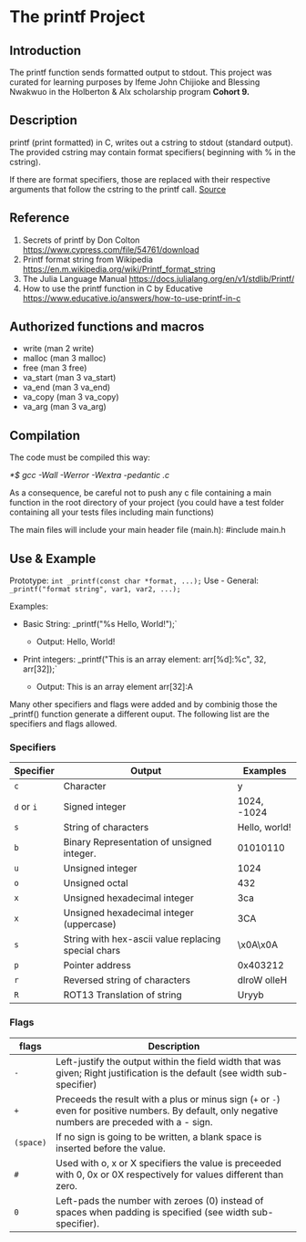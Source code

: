 # The printf Project
## Introduction 
The printf function sends formatted output to stdout. This project was curated for learning purposes by Ifeme John Chijioke and Blessing Nwakwuo in the Holberton & Alx scholarship program <strong>Cohort 9.</strong>
<br>
## Description 
printf (print formatted) in C, writes out a cstring to stdout (standard output). The provided cstring may contain format specifiers( beginning with % in the cstring).

If there are format specifiers, those are replaced with their respective arguments that follow the cstring to the printf call. [Source](https://www.educative.io/answers/how-to-use-printf-in-c)

## Reference
1. Secrets of printf by Don Colton https://www.cypress.com/file/54761/download
2. Printf format string from Wikipedia https://en.m.wikipedia.org/wiki/Printf_format_string
3. The Julia Language Manual https://docs.julialang.org/en/v1/stdlib/Printf/
4. How to use the printf function in C by Educative https://www.educative.io/answers/how-to-use-printf-in-c

## Authorized functions and macros
* write (man 2 write) 
* malloc (man 3 malloc) 
* free (man 3 free) 
* va_start (man 3 va_start) 
* va_end (man 3 va_end) 
* va_copy (man 3 va_copy) 
* va_arg (man 3 va_arg)

## Compilation
The code must be compiled this way:

<em>*$ gcc -Wall -Werror -Wextra -pedantic .c</em>

As a consequence, be careful not to push any c file containing a main function in the root directory of your project (you could have a test folder containing all your tests files including main functions)

The main files will include your main header file (main.h): #include main.h

## Use & Example

Prototype: `int _printf(const char *format, ...);`
Use - General: `_printf("format string", var1, var2, ...);`

Examples:

* Basic String: _printf("%s Hello, World!");`

    - Output: Hello, World!
* Print integers: _printf("This is an array element: arr[%d]:%c", 32, arr[32]);`

    - Output: This is an array element arr[32]:A

Many other specifiers and flags were added and by combinig those the _printf() function generate a different ouput. The following list are the specifiers and flags allowed.

### Specifiers
| Specifier|        Output                                         | Examples     |
|----------|-------------------------------------------------------|--------------|
|`c`       |Character                                              |y             |
|`d` or `i`|Signed integer                                         |1024, -1024   |
|`s`       |String of characters                                   |Hello, world! |
|`b`       |Binary Representation of unsigned integer.             |01010110      |
|`u`       |Unsigned integer                                       |1024          | 
|`o`       |Unsigned octal                                         |432           |
|`x`       |Unsigned hexadecimal integer                           |3ca           |
|`x`       |Unsigned hexadecimal integer (uppercase)               |3CA           |
|`s`       |String with hex-ascii value replacing special chars    |\x0A\x0A      |
|`p`       |Pointer address                                        |0x403212      |
|`r`       |Reversed string of characters                          |dlroW olleH   |
|`R`       |ROT13 Translation of string                            |Uryyb         |

### Flags 
|flags      |               Description                                                                                                                           |
|-----------|-----------------------------------------------------------------------------------------------------------------------------------------------------|
|`-`        |Left-justify the output within the field width that was given; Right justification is the default (see width sub-specifier)                          |
|`+`        |Preceeds the result with a plus or minus sign (`+` or `-`) even for positive numbers. By default, only negative numbers are preceded with a - sign.  |
|`(space)`|If no sign is going to be written, a blank space is inserted before the value.                                                                       |
|`#`        |Used with o, x or X specifiers the value is preceeded with 0, 0x or 0X respectively for values different than zero.                                  |
|`0`        |Left-pads the number with zeroes (0) instead of spaces when padding is specified (see width sub-specifier).     
